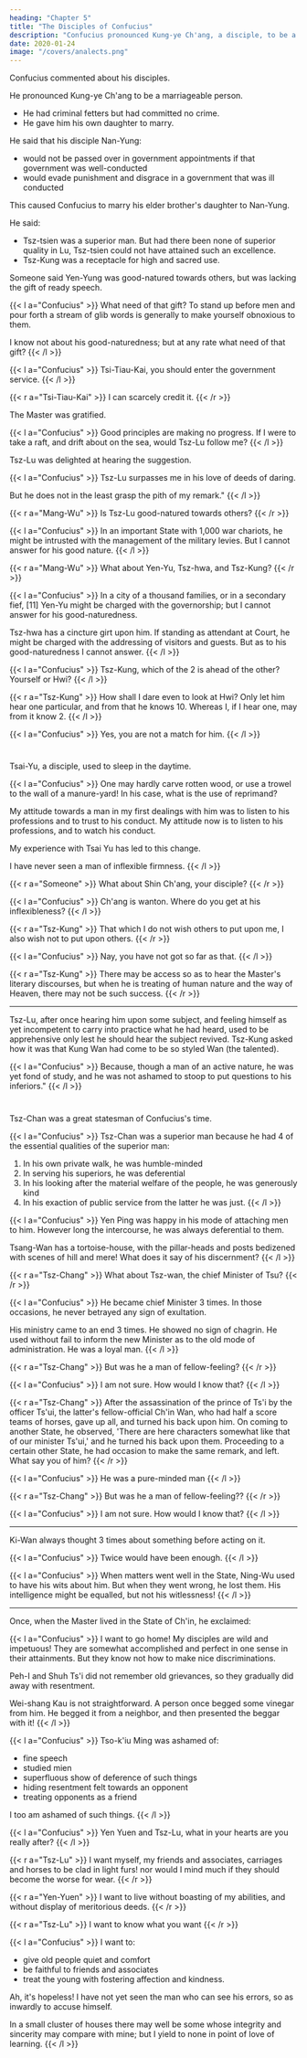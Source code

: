 ```yaml
---
heading: "Chapter 5"
title: "The Disciples of Confucius"
description: "Confucius pronounced Kung-ye Ch'ang, a disciple, to be a marriageable person; for although lying bound in criminal fetters he had committed no crime"
date: 2020-01-24
image: "/covers/analects.png"
---
```



Confucius commented about his disciples. 

He pronounced Kung-ye Ch'ang to be a marriageable person. 
- He had criminal fetters but had committed no crime.
- He gave him his own daughter to marry. 

He said that his disciple Nan-Yung:
- would not be passed over in government appointments if that government was well-conducted
- would evade punishment and disgrace in a government that was ill conducted

This caused Confucius to marry his elder brother's daughter to Nan-Yung. 

He said:
- Tsz-tsien was a superior man. But had there been none of superior quality in Lu, Tsz-tsien could not have attained such an excellence.
- Tsz-Kung was a receptacle for high and sacred use. 

Someone said Yen-Yung was good-natured towards others, but was lacking the gift of ready speech.

{{< l a="Confucius" >}}
What need of that gift? To stand up before men and pour forth a stream of glib words is generally to make yourself obnoxious to them. 

I know not about his good-naturedness; but at any rate what need of that gift?
{{< /l >}}


{{< l a="Confucius" >}}
Tsi-Tiau-Kai, you should enter the government service. 
{{< /l >}}

{{< r a="Tsi-Tiau-Kai" >}}
I can scarcely credit it.
{{< /r >}}

The Master was gratified. 

{{< l a="Confucius" >}}
Good principles are making no progress. If I were to take a raft, and drift about on the sea, would Tsz-Lu follow me?
{{< /l >}}

Tsz-Lu was delighted at hearing the suggestion. 

{{< l a="Confucius" >}}
Tsz-Lu surpasses me in his love of deeds of daring. 

But he does not in the least grasp the pith of my remark." 
{{< /l >}}


{{< r a="Mang-Wu" >}}
Is Tsz-Lu good-natured towards others?
{{< /r >}}

{{< l a="Confucius" >}}
In an important State with 1,000 war chariots, he might be intrusted with the management of the military levies. But I cannot answer for his good nature.
{{< /l >}}

{{< r a="Mang-Wu" >}}
What about Yen-Yu, Tsz-hwa, and Tsz-Kung?
{{< /r >}}

{{< l a="Confucius" >}}
In a city of a thousand families, or in a secondary fief, [11] Yen-Yu might be charged with the governorship; but I cannot answer for his good-naturedness.

Tsz-hwa has a cincture girt upon him. If standing as attendant at Court, he might be charged with the addressing of visitors and guests. But as to his good-naturedness I cannot answer.
{{< /l >}}

{{< l a="Confucius" >}}
Tsz-Kung, which of the 2 is ahead of the other? Yourself or Hwi? 
{{< /l >}}

{{< r a="Tsz-Kung" >}}
How shall I dare even to look at Hwi? Only let him hear one particular, and from that he knows 10. Whereas I, if I hear one, may from it know 2.
{{< /l >}}

{{< l a="Confucius" >}}
Yes, you are not a match for him.
{{< /l >}}

# 

Tsai-Yu, a disciple, used to sleep in the daytime. 

{{< l a="Confucius" >}}
One may hardly carve rotten wood, or use a trowel to the wall of a manure-yard! In his case, what is the use of reprimand? 

My attitude towards a man in my first dealings with him was to listen to his professions and to trust to his conduct. My attitude now is to listen to his professions, and to watch his conduct. 

My experience with Tsai Yu has led to this change. 

I have never seen a man of inflexible firmness.
{{< /l >}}

{{< r a="Someone" >}}
What about Shin Ch'ang, your disciple? 
{{< /r >}}

{{< l a="Confucius" >}}
Ch'ang is wanton. Where do you get at his inflexibleness? 
{{< /l >}}

{{< r a="Tsz-Kung" >}}
That which I do not wish others to put upon me, I also wish not to put upon others.
{{< /r >}}

{{< l a="Confucius" >}}
Nay, you have not got so far as that.
{{< /l >}}

{{< r a="Tsz-Kung" >}}
There may be access so as to hear the Master's literary discourses, but when he is treating of human nature and the way of Heaven, there may not be such success.
{{< /r >}}

---

Tsz-Lu, after once hearing him upon some subject, and feeling himself as yet incompetent to carry into practice what he had heard, used to be apprehensive only lest he should hear the subject revived. Tsz-Kung asked how it was that Kung Wan had come to be so styled Wan (the talented). 

{{< l a="Confucius" >}}
Because, though a man of an active nature, he was yet fond of study, and he was not ashamed to stoop to put questions to his inferiors." 
{{< /l >}}

# 

Tsz-Chan was a great statesman of Confucius's time.

{{< l a="Confucius" >}}
Tsz-Chan was a superior man because he had 4 of the essential qualities of the superior man:

1. In his own private walk, he was humble-minded
2. In serving his superiors, he was deferential
3. In his looking after the material welfare of the people, he was generously kind
4. In his exaction of public service from the latter he was just. 
{{< /l >}}


{{< l a="Confucius" >}}
Yen Ping was happy in his mode of attaching men to him. However long the intercourse, he was always deferential to them.

Tsang-Wan <!-- , he asked, "What is to be said of this man's discernment?�this man with --> has a tortoise-house, with the pillar-heads and posts bedizened with scenes of hill and mere! What does it say of his discernment? 
{{< /l >}}

{{< r a="Tsz-Chang" >}}
What about Tsz-wan, the chief Minister of Tsu?
{{< /r >}}

{{< l a="Confucius" >}}
He became chief Minister 3 times. In those occasions, he never betrayed any sign of exultation. 

His ministry came to an end 3 times. He showed no sign of chagrin. He used without fail to inform the new Minister as to the old mode of administration. He was a loyal man.
{{< /l >}}

{{< r a="Tsz-Chang" >}}
But was he a man of fellow-feeling?
{{< /r >}}

{{< l a="Confucius" >}}
I am not sure. How would I know that?
{{< /l >}}

{{< r a="Tsz-Chang" >}}
After the assassination of the prince of Ts'i by the officer Ts'ui, the latter's fellow-official Ch'in Wan, who had half a score teams of horses, gave up all, and turned his back upon him. On coming to another State, he observed, 'There are here characters somewhat like that of our minister Ts'ui,' and he turned his back upon them. Proceeding to a certain other State, he had occasion to make the same remark, and left. What say you of him?
{{< /r >}}

{{< l a="Confucius" >}}
He was a pure-minded man
{{< /l >}}

{{< r a="Tsz-Chang" >}}
But was he a man of fellow-feeling??
{{< /r >}}

{{< l a="Confucius" >}}
I am not sure. How would I know that?
{{< /l >}}

---

Ki-Wan always thought 3 times about something before acting on it. 

{{< l a="Confucius" >}}
Twice would have been enough.
{{< /l >}}

{{< l a="Confucius" >}}
When matters went well in the State, Ning-Wu used to have his wits about him. But when they went wrong, he lost them. His intelligence might be equalled, but not his witlessness! 
{{< /l >}}

----

Once, when the Master lived in the State of Ch'in, he exclaimed:

{{< l a="Confucius" >}}
I want to go home! My disciples are wild and impetuous! They are somewhat accomplished and perfect in one sense in their attainments. But they know not how to make nice discriminations.

Peh-I and Shuh Ts'i did not remember old grievances, so they gradually did away with resentment.

Wei-shang Kau is not straightforward. A person once begged some vinegar from him. He begged it from a neighbor, and then presented the beggar with it!
{{< /l >}}

{{< l a="Confucius" >}}
Tso-k'iu Ming was ashamed of:
- fine speech
- studied mien
- superfluous show of deference of such things
- hiding resentment felt towards an opponent
- treating opponents as a friend

I too am ashamed of such things. 
{{< /l >}}

{{< l a="Confucius" >}}
Yen Yuen and Tsz-Lu, what in your hearts are you really after? 
{{< /l >}}

{{< r a="Tsz-Lu" >}}
I want myself, my friends and associates, carriages and horses to be clad in light furs! nor would I mind much if they should become the worse for wear.
{{< /r >}}

{{< r a="Yen-Yuen" >}}
I want to live without boasting of my abilities, and without display of meritorious deeds.
{{< /r >}}

{{< r a="Tsz-Lu" >}}
I want to know what you want
{{< /r >}}

{{< l a="Confucius" >}}
I want to:
- give old people quiet and comfort
- be faithful to friends and associates
- treat the young with fostering affection and kindness.

Ah, it's hopeless! I have not yet seen the man who can see his errors, so as inwardly to accuse himself.

In a small cluster of houses there may well be some whose integrity and sincerity may compare with mine; but I yield to none in point of love of learning.
{{< /l >}}


<!-- [Footnote 11=  Lit., a House of 100 war chariots.]  -->
